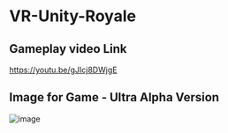 # VR-Unity-Royale

## Gameplay video Link
https://youtu.be/gJIcj8DWjgE

## Image for Game - Ultra Alpha Version
![image](https://user-images.githubusercontent.com/47694762/170802437-69294210-3ae3-47ec-bd5a-c3ec02962515.png)

